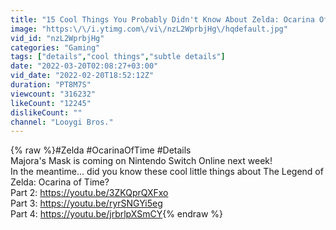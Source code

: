 ```yaml
---
title: "15 Cool Things You Probably Didn't Know About Zelda: Ocarina Of Time"
image: "https:\/\/i.ytimg.com\/vi\/nzL2WprbjHg\/hqdefault.jpg"
vid_id: "nzL2WprbjHg"
categories: "Gaming"
tags: ["details","cool things","subtle details"]
date: "2022-03-20T02:08:27+03:00"
vid_date: "2022-02-20T18:52:12Z"
duration: "PT8M7S"
viewcount: "316232"
likeCount: "12245"
dislikeCount: ""
channel: "Looygi Bros."
---
```

{% raw %}#Zelda #OcarinaOfTime #Details<br />Majora's Mask is coming on Nintendo Switch Online next week!<br />In the meantime... did you know these cool little things about The Legend of Zelda: Ocarina of Time?<br />Part 2: <a rel="nofollow" target="blank" href="https://youtu.be/3ZKQprQXFxo">https://youtu.be/3ZKQprQXFxo</a><br />Part 3: <a rel="nofollow" target="blank" href="https://youtu.be/ryrSNGYi5eg">https://youtu.be/ryrSNGYi5eg</a><br />Part 4: <a rel="nofollow" target="blank" href="https://youtu.be/jrbrlpXSmCY">https://youtu.be/jrbrlpXSmCY</a>{% endraw %}
